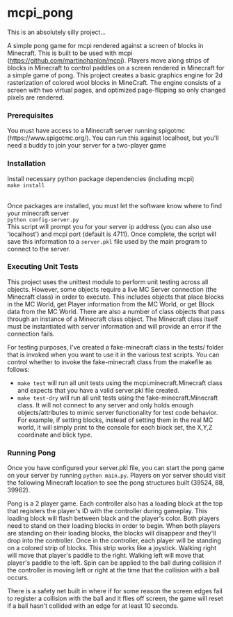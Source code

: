 # mcpi_pong

This is an absolutely silly project...

A simple pong game for mcpi rendered against a screen of blocks in Minecraft.  This is built to be used with mcpi (https://github.com/martinohanlon/mcpi). 
Players move along strips of blocks in Minecraft to control paddles on a screen rendered in Minecraft for a simple game of pong.  This project creates a basic graphics engine for 2d rasterization of colored wool blocks in MineCraft.  The engine consists of a screen with two virtual pages, and optimized page-flipping so only changed pixels are rendered.

<h3>Prerequisites</h3>
You must have access to a Minecraft server running spigotmc (https://www.spigotmc.org/).  You can run this against localhost, but you'll need a buddy to join your server for a two-player game

<h3>Installation</h3>
Install necessary python package dependencies (including mcpi)<br>
<code>make install</code><br><br>

Once packages are installed, you must let the software know where to find your minecraft server<br>
<code>python config-server.py</code><br>
This script will prompt you for your server ip address (you can also use 'localhost') and mcpi port (default is 4711).  Once complete, the script will save this information to a <code>server.pkl</code> file used by the main program to connect to the server.<br>

<h3>Executing Unit Tests</h3>
This project uses the unittest module to perform unit testing across all objects.  However, some objects require a live MC Server connection (the Minecraft class) in order to execute.  This includes objects that place blocks in the MC World, get Player information from the MC World, or get Block data from the MC World.  There are also a number of class objects that pass through an instance of a Minecraft class object.  The Minecraft class itself must be instantiated with server information and will provide an error if the connection fails. 

For testing purposes, I've created a fake-minecraft class in the tests/ folder that is invoked when you want to use it in the various test scripts.  You can control whether to invoke the fake-minecraft class from the makefile as follows:
- <code>make test</code> will run all unit tests using the mcpi.minecraft.Minecraft class and expects that you have a valid server.pkl file created.
- <code>make test-dry</code> will run all unit tests using the fake-minecraft.Minecraft class.  It will not connect to any server and only holds enough objects/attributes to mimic server functionality for test code behavior.  For example, if setting blocks, instead of setting them in the real MC world, it will simply print to the console for each block set, the X,Y,Z coordinate and blick type.

<h3>Running Pong</h3>
Once you have configured your server.pkl file, you can start the pong game on your server by running <code>python main.py</code>.  Players on yor server should visit the following Minecraft location to see the pong structures built (39524, 88, 39962).

Pong is a 2 player game.  Each controller also has a loading block at the top that registers the player's ID with the controller during gameplay.  This loading block will flash between black and the player's color.  Both players need to stand on their loading blocks in order to begin.  When both players are standing on their loading blocks, the blocks will disappear and they'll drop into the controller.  Once in the controller, each player will be standing on a colored strip of blocks.  This strip works like a joystick.  Walking right will move that player's paddle to the right.  Walking left will move that player's paddle to the left.  Spin can be applied to the ball during collision if the controller is moving left or right at the time that the collision with a ball occurs.

There is a safety net built in where if for some reason the screen edges fail to register a collision with the ball and it flies off screen, the game will reset if a ball hasn't collided with an edge for at least 10 seconds.






